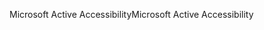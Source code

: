 <span data-ttu-id="188a1-101">Microsoft Active Accessibility</span><span class="sxs-lookup"><span data-stu-id="188a1-101">Microsoft Active Accessibility</span></span>